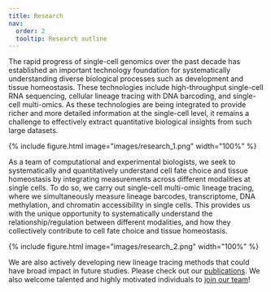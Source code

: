 ```yaml
---
title: Research
nav:
  order: 2
  tooltip: Research outline
---
```


 The rapid progress of single-cell genomics over the past decade has established an important technology foundation for systematically understanding diverse biological processes such as development and tissue homeostasis. These technologies include high-throughput single-cell RNA sequencing, cellular lineage tracing with DNA barcoding, and single-cell multi-omics. As these technologies are being integrated to provide richer and more detailed information at the single-cell level, it remains a challenge to effectively extract quantitative biological insights from such large datasets.

 {%
  include figure.html
  image="images/research_1.png"
  width="100%"
%}

As a team of computational and experimental biologists, we seek to systematically and quantitatively understand cell fate choice and tissue homeostasis by integrating measurements across different modalities at single cells. To do so, we carry out single-cell multi-omic lineage tracing, where we simultaneously measure lineage barcodes, transcriptome, DNA methylation, and chromatin accessibility in single cells. This provides us with the unique opportunity to systematically understand the relationship/regulation between different modalities, and how they collectively contribute to cell fate choice and tissue homeostasis. 

 {%
  include figure.html
  image="images/research_2.png"
  width="100%"
%}

We are also actively developing new lineage tracing methods that could have broad impact in future studies. Please check out our [publications](/publications). We also welcome talented and highly motivated individuals to [join our team](/join-us)!
